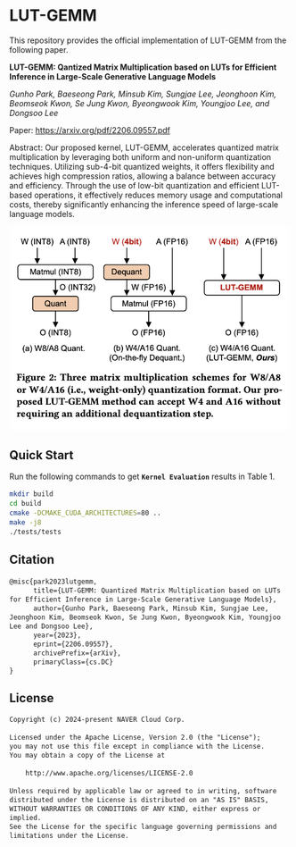 # LUT-GEMM

This repository provides the official implementation of LUT-GEMM from the following paper.

**LUT-GEMM: Qantized Matrix Multiplication based on LUTs for Efficient Inference in Large-Scale Generative Language Models**  

_Gunho Park, Baeseong Park, Minsub Kim, Sungjae Lee, Jeonghoon Kim, Beomseok Kwon, Se Jung Kwon, Byeongwook Kim, Youngjoo Lee, and Dongsoo Lee_

Paper: https://arxiv.org/pdf/2206.09557.pdf  

Abstract: Our proposed kernel, LUT-GEMM, accelerates quantized matrix multiplication by leveraging both uniform and non-uniform quantization techniques. Utilizing sub-4-bit quantized weights, it offers flexibility and achieves high compression ratios, allowing a balance between accuracy and efficiency. Through the use of low-bit quantization and efficient LUT-based operations, it effectively reduces memory usage and computational costs, thereby significantly enhancing the inference speed of large-scale language models.

<p align="center"><img width="500" alt="image" src="docs/overview.png">  </p>


## Quick Start

Run the following commands to get **`Kernel Evaluation`** results in Table 1.

``` sh
mkdir build
cd build
cmake -DCMAKE_CUDA_ARCHITECTURES=80 ..
make -j8
./tests/tests  
```

## Citation

```
@misc{park2023lutgemm,
      title={LUT-GEMM: Quantized Matrix Multiplication based on LUTs for Efficient Inference in Large-Scale Generative Language Models}, 
      author={Gunho Park, Baeseong Park, Minsub Kim, Sungjae Lee, Jeonghoon Kim, Beomseok Kwon, Se Jung Kwon, Byeongwook Kim, Youngjoo Lee and Dongsoo Lee},
      year={2023},
      eprint={2206.09557},
      archivePrefix={arXiv},
      primaryClass={cs.DC}
}
```

## License

```
Copyright (c) 2024-present NAVER Cloud Corp.

Licensed under the Apache License, Version 2.0 (the "License");
you may not use this file except in compliance with the License.
You may obtain a copy of the License at

    http://www.apache.org/licenses/LICENSE-2.0

Unless required by applicable law or agreed to in writing, software
distributed under the License is distributed on an "AS IS" BASIS,
WITHOUT WARRANTIES OR CONDITIONS OF ANY KIND, either express or implied.
See the License for the specific language governing permissions and
limitations under the License.
```
